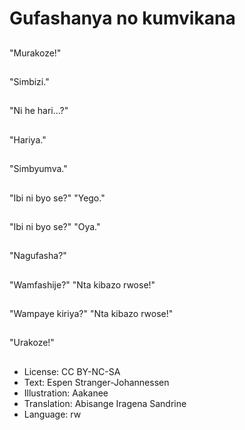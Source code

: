 # Gufashanya no kumvikana

##
"Murakoze!"

##
"Simbizi."

##
"Ni he hari...?"

##
"Hariya."

##
"Simbyumva."

##
"Ibi ni byo se?" "Yego."

##
"Ibi ni byo se?" "Oya."

##
"Nagufasha?"

##
"Wamfashije?" "Nta kibazo rwose!"

##
"Wampaye kiriya?" "Nta kibazo rwose!"

##
"Urakoze!"

##
* License: CC BY-NC-SA
* Text: Espen Stranger-Johannessen
* Illustration: Aakanee
* Translation: Abisange Iragena Sandrine
* Language: rw
